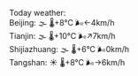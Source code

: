 Today weather:  
Beijing: 🌫  🌡️+8°C 🌬️←4km/h  
Tianjin: 🌫  🌡️+10°C 🌬️↗7km/h  
Shijiazhuang: 🌫  🌡️+6°C 🌬️0km/h  
Tangshan: ☀️ 🌡️+8°C 🌬️→6km/h  
